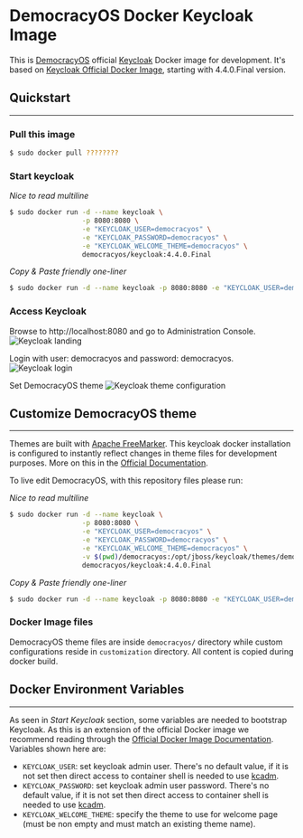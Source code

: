 # DemocracyOS Docker Keycloak Image
This is [DemocracyOS](http://democracyos.org/) official [Keycloak](https://www.keycloak.org/) Docker image for development. It's based on [Keycloak Official Docker Image](https://hub.docker.com/r/jboss/keycloak/), starting with 4.4.0.Final version.

## Quickstart
---
### Pull this image
```bash
$ sudo docker pull ????????
```

### Start keycloak
*Nice to read multiline*
```bash
$ sudo docker run -d --name keycloak \
                  -p 8080:8080 \
                  -e "KEYCLOAK_USER=democracyos" \
                  -e "KEYCLOAK_PASSWORD=democracyos" \
                  -e "KEYCLOAK_WELCOME_THEME=democracyos" \
                  democracyos/keycloak:4.4.0.Final
```

*Copy & Paste friendly one-liner*
```bash
$ sudo docker run -d --name keycloak -p 8080:8080 -e "KEYCLOAK_USER=democracyos" -e "KEYCLOAK_PASSWORD=democracyos" -e "KEYCLOAK_WELCOME_THEME=democracyos" democracyos/keycloak:4.4.0.Final
```

### Access Keycloak
Browse to http://localhost:8080 and go to Administration Console.
![Keycloak landing](https://raw.githubusercontent.com/DemocracyOS/keycloak/master/img/kc_1.png)

Login with user: democracyos and password: democracyos.
![Keycloak login](https://raw.githubusercontent.com/DemocracyOS/keycloak/master/img/kc_2.png)

Set DemocracyOS theme
![Keycloak theme configuration](https://raw.githubusercontent.com/DemocracyOS/keycloak/master/img/kc_3.png)


## Customize DemocracyOS theme
---
Themes are built with [Apache FreeMarker](https://freemarker.apache.org/). This keycloak docker installation is configured to instantly reflect changes in theme files for development purposes. More on this in the [Official Documentation](https://www.keycloak.org/docs/4.4/server_development/index.html#_themes).

To live edit DemocracyOS, with this repository files please run:

*Nice to read multiline*
```bash
$ sudo docker run -d --name keycloak \
                  -p 8080:8080 \
                  -e "KEYCLOAK_USER=democracyos" \
                  -e "KEYCLOAK_PASSWORD=democracyos" \
                  -e "KEYCLOAK_WELCOME_THEME=democracyos" \
                  -v $(pwd)/democracyos:/opt/jboss/keycloak/themes/democracyos:rw
                  democracyos/keycloak:4.4.0.Final
```

*Copy & Paste friendly one-liner*
```bash
$ sudo docker run -d --name keycloak -p 8080:8080 -e "KEYCLOAK_USER=democracyos" -e "KEYCLOAK_PASSWORD=democracyos" -e "KEYCLOAK_WELCOME_THEME=democracyos" -v $(pwd)/democracyos:/opt/jboss/keycloak/themes/democracyos:rw democracyos/keycloak:4.4.0.Final
```

### Docker Image files
DemocracyOS theme files are inside `democracyos/` directory while custom configurations reside in `customization` directory. All content is copied during docker build.

## Docker Environment Variables
---
As seen in _Start Keycloak_ section, some variables are needed to bootstrap Keycloak. As this is an extension of the official Docker image we recommend reading through the [Official Docker Image Documentation](https://hub.docker.com/r/jboss/keycloak/). Variables shown here are:

* `KEYCLOAK_USER`: set keycloak admin user. There's no default value, if it is not set then direct access to container shell is needed to use [kcadm](https://www.keycloak.org/docs/4.4/server_admin/#the-admin-cli).
* `KEYCLOAK_PASSWORD`: set keycloak admin user password. There's no default value, if it is not set then direct access to container shell is needed to use [kcadm](https://www.keycloak.org/docs/4.4/server_admin/#the-admin-cli).
* `KEYCLOAK_WELCOME_THEME`: specify the theme to use for welcome page (must be non empty and must match an existing theme name).
